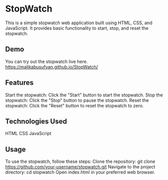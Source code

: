 # StopWatch
This is a simple stopwatch web application built using HTML, CSS, and JavaScript. It provides basic functionality to start, stop, and reset the stopwatch.

## Demo
You can try out the stopwatch live here. https://malikabusufyan.github.io/StopWatch/

## Features
Start the stopwatch: Click the "Start" button to start the stopwatch.
Stop the stopwatch: Click the "Stop" button to pause the stopwatch.
Reset the stopwatch: Click the "Reset" button to reset the stopwatch to zero.

## Technologies Used
HTML
CSS
JavaScript

## Usage
To use the stopwatch, follow these steps:
Clone the repository: git clone https://github.com/your-username/stopwatch.git
Navigate to the project directory: cd stopwatch
Open index.html in your preferred web browser.
